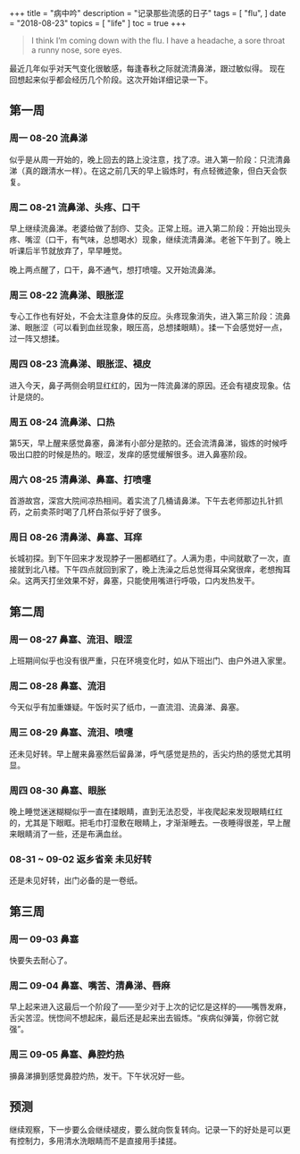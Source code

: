 +++
title = "病中吟"
description = "记录那些流感的日子"
tags = [
    "flu",
]
date = "2018-08-23"
topics = [
    "life"
]
toc = true
+++

>I think I’m coming down with the flu. I have a headache, a sore throat a runny nose, sore eyes.

最近几年似乎对天气变化很敏感，每逢春秋之际就流清鼻涕，跟过敏似得。 现在回想起来似乎都会经历几个阶段。这次开始详细记录一下。

## 第一周
### 周一 08-20 流鼻涕
似乎是从周一开始的，晚上回去的路上没注意，找了凉。进入第一阶段：只流清鼻涕（真的跟清水一样）。在这之前几天的早上锻炼时，有点轻微迹象，但白天会恢复。

### 周二 08-21 流鼻涕、头疼、口干
早上继续流鼻涕。老婆给做了刮痧、艾灸。正常上班。进入第二阶段：开始出现头疼、嘴涩（口干，有气味，总想喝水）现象，继续流清鼻涕。老爸下午到了。晚上听课后半节就放弃了，早早睡觉。

晚上两点醒了，口干，鼻不通气，想打喷嚏。又开始流鼻涕。

### 周三 08-22 流鼻涕、眼胀涩
专心工作也有好处，不会太注意身体的反应。头疼现象消失，进入第三阶段：流鼻涕、眼胀涩（可以看到血丝现象，眼压高，总想揉眼睛）。揉一下会感觉好一点，过一阵又想揉。

### 周四 08-23 流鼻涕、眼胀涩、褪皮
进入今天，鼻子两侧会明显红红的，因为一阵流鼻涕的原因。还会有褪皮现象。估计是烧的。

### 周五 08-24 流鼻涕、口热
第5天，早上醒来感觉鼻塞，鼻涕有小部分是脓的。还会流清鼻涕，锻炼的时候呼吸出口腔的时候是热的。眼涩，发痒的感觉缓解很多。进入鼻塞阶段。 

### 周六 08-25 清鼻涕、鼻塞、打喷嚏
首游故宫，深宫大院间凉热相间。着实流了几桶请鼻涕。下午去老师那边扎针抓药，之前卖茶时喝了几杯白茶似乎好了很多。

### 周日 08-26 清鼻涕、鼻塞、耳痒
长城初探。到下午回来才发现脖子一圈都晒红了。人满为患，中间就歇了一次，直接就到北八楼。下午四点就回到家了，晚上洗澡之后总觉得耳朵窝很痒，老想掏耳朵。这两天打坐效果不好，鼻塞，只能使用嘴进行呼吸，口内发热发干。

## 第二周
### 周一 08-27 鼻塞、流泪、眼涩
上班期间似乎也没有很严重，只在环境变化时，如从下班出门、由户外进入家里。

### 周二 08-28 鼻塞、流泪
今天似乎有加重嫌疑。午饭时买了纸巾，一直流泪、流鼻涕、鼻塞。

### 周三 08-29 鼻塞、流泪、喷嚏
还未见好转。早上醒来鼻塞然后留鼻涕，呼气感觉是热的，舌尖灼热的感觉尤其明显。

### 周四 08-30 鼻塞、眼胀
晚上睡觉迷迷糊糊似乎一直在揉眼睛，直到无法忍受，半夜爬起来发现眼睛红红的，尤其是下眼眶。把毛巾打湿敷在眼睛上，才渐渐睡去。一夜睡得很差，早上醒来眼睛消了一些，还是布满血丝。

### 08-31 ~ 09-02 返乡省亲 未见好转
还是未见好转，出门必备的是一卷纸。

## 第三周
### 周一 09-03 鼻塞
快要失去耐心了。

### 周二 09-04 鼻塞、嘴苦、清鼻涕、唇麻
早上起来进入这最后一个阶段了——至少对于上次的记忆是这样的——嘴唇发麻，舌尖苦涩。恍惚间不想起床，最后还是起来出去锻炼。“疾病似弹簧，你弱它就强”。

### 周三 09-05 鼻塞、鼻腔灼热
擤鼻涕擤到感觉鼻腔灼热，发干。下午状况好一些。

## 预测

继续观察，下一步要么会继续褪皮，要么就向恢复转向。记录一下的好处是可以更有控制力，多用清水洗眼睛而不是直接用手揉搓。



